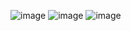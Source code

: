 ![image](https://github.com/user-attachments/assets/8b714e6f-e8a9-4fe9-9803-a0635dbc0db9)
![image](https://github.com/user-attachments/assets/342b81d7-50d0-4504-ae19-91e62cb1ff16)
![image](https://github.com/user-attachments/assets/8ac4e6e9-7305-4341-b6eb-29773fe94c88)
